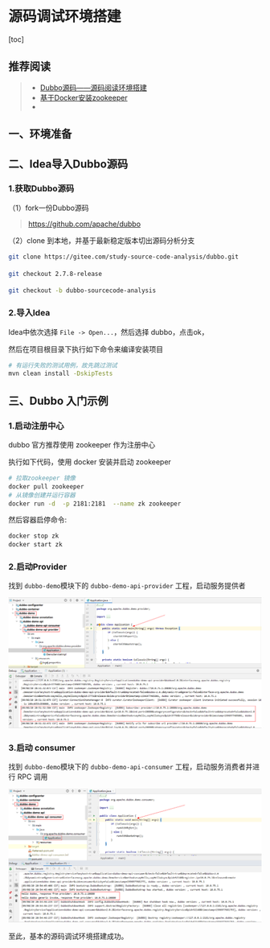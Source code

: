 # 源码调试环境搭建

[toc]

## 推荐阅读

> - [Dubbo源码——源码阅读环境搭建](https://blog.csdn.net/bskfnvjtlyzmv867/article/details/105251862)
> - [基于Docker安装zookeeper](https://blog.csdn.net/myNameIssls/article/details/81561975)
> - 



## 一、环境准备



## 二、Idea导入Dubbo源码

### 1.获取Dubbo源码

（1）fork一份Dubbo源码

> https://github.com/apache/dubbo



（2）clone 到本地，并基于最新稳定版本切出源码分析分支

```bash
git clone https://gitee.com/study-source-code-analysis/dubbo.git

git checkout 2.7.8-release

git checkout -b dubbo-sourcecode-analysis
```





### 2.导入Idea

Idea中依次选择 `File -> Open...`，然后选择 dubbo，点击ok，

然后在项目根目录下执行如下命令来编译安装项目

```bash
# 有运行失败的测试用例，故先跳过测试
mvn clean install -DskipTests
```





## 三、Dubbo 入门示例

### 1.启动注册中心

dubbo 官方推荐使用 zookeeper 作为注册中心

执行如下代码，使用 docker 安装并启动 zookeeper

```bash
# 拉取zookeeper 镜像
docker pull zookeeper
# 从镜像创建并运行容器
docker run -d  -p 2181:2181  --name zk zookeeper
```



然后容器启停命令:

```bash
docker stop zk
docker start zk
```



### 2.启动Provider

找到 `dubbo-demo`模块下的 `dubbo-demo-api-provider` 工程，启动服务提供者

![image-20200809205939274](images/image-20200809205939274.png)





### 3.启动 consumer

找到 `dubbo-demo`模块下的 `dubbo-demo-api-consumer` 工程，启动服务消费者并进行 RPC 调用

![image-20200809210249378](images/image-20200809210249378.png)



至此，基本的源码调试环境搭建成功。

















